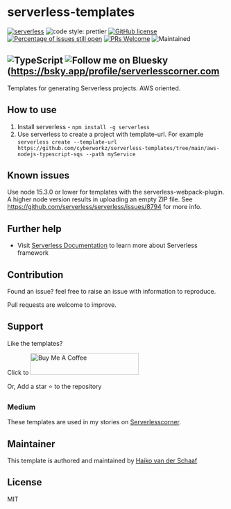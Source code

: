 # serverless-templates
[![serverless](http://public.serverless.com/badges/v3.svg)](http://www.serverless.com)
![code style: prettier](https://img.shields.io/badge/code_style-prettier-ff69b4.svg?style=flat-square)
[![GitHub license](https://img.shields.io/badge/license-MIT-blue.svg)](https://github.com/sudokar/nx-serverless/blob/master/LICENSE)
[![Percentage of issues still open](http://isitmaintained.com/badge/open/Naereen/badges.svg)](http://isitmaintained.com/project/Naereen/badges 'Percentage of issues still open')
[![PRs Welcome](https://img.shields.io/badge/PRs-welcome-brightgreen.svg)](https://github.com/sudokar/nx-serverless)
![Maintained](https://img.shields.io/maintenance/yes/2023.svg)

![TypeScript](https://img.shields.io/badge/typescript-%23007ACC.svg?style=for-the-badge&logo=typescript&logoColor=white)
![Follow me on Bluesky](https://img.shields.io/badge/Bluesky-0285FF?logo=bluesky&logoColor=fff&label=Follow%20me%20on&color=0285FF)(https://bsky.app/profile/serverlesscorner.com
---
Templates for generating Serverless projects. AWS oriented.


## How to use 
1. Install serverless - ```npm install -g serverless```
2. Use serverless to create a project with template-url. For example
   ```serverless create --template-url https://github.com/cyberworkz/serverless-templates/tree/main/aws-nodejs-typescript-sqs --path myService```
   
## Known issues
Use node 15.3.0 or lower for templates with the serverless-webpack-plugin. A higher node version results in uploading an empty ZIP file. See https://github.com/serverless/serverless/issues/8794 for more info.

## Further help

- Visit [Serverless Documentation](https://www.serverless.com/framework/docs/) to learn more about Serverless framework

## Contribution

Found an issue? feel free to raise an issue with information to reproduce.

Pull requests are welcome to improve.

## Support

Like the templates?

Click to <a href="https://www.buymeacoffee.com/haiko" target="_blank"><img src="https://cdn.buymeacoffee.com/buttons/default-orange.png" alt="Buy Me A Coffee" height="50" width="250"></a>

Or, Add a star :star: to the repository

### Medium ###
These templates are used in my stories on <a href="https://serverlesscorner.com" target="_blank">Serverlesscorner</a>. 

## Maintainer

This template is authored and maintained by [Haiko van der Schaaf](https://github.com/cyberworkz)

## License

MIT

